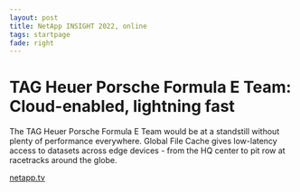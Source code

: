 ```yaml
---
layout: post
title: NetApp INSIGHT 2022, online
tags: startpage
fade: right
---
```

# TAG Heuer Porsche Formula E Team: Cloud-enabled, lightning fast
The TAG Heuer Porsche Formula E Team would be at a standstill without plenty of performance everywhere. Global File Cache gives low-latency access to datasets across edge devices - from the HQ center to pit row at racetracks around the globe.

[netapp.tv](https://www.netapp.tv/details/29702?mcid=14287668174921041553397901454682142466)
